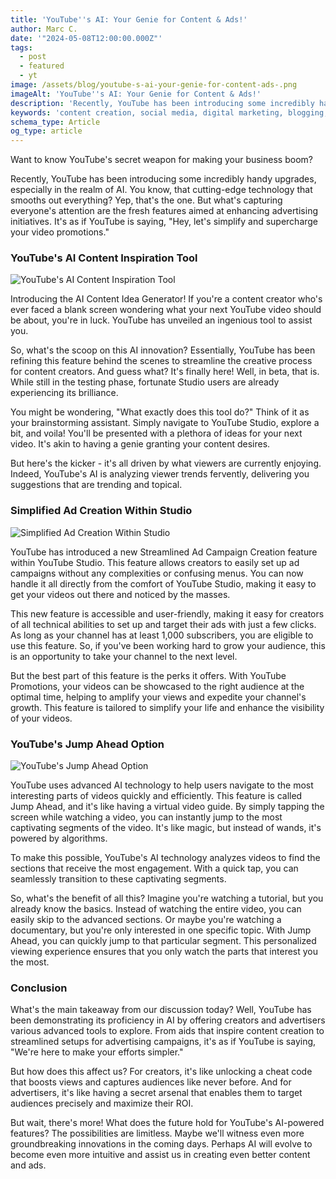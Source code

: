 ```yaml
---
title: 'YouTube''s AI: Your Genie for Content & Ads!'
author: Marc C.
date: '"2024-05-08T12:00:00.000Z"'
tags:
  - post
  - featured
  - yt
image: /assets/blog/youtube-s-ai-your-genie-for-content-ads-.png
imageAlt: 'YouTube''s AI: Your Genie for Content & Ads!'
description: 'Recently, YouTube has been introducing some incredibly handy upgrades, especially in the realm of AI'
keywords: 'content creation, social media, digital marketing, blogging, SEO, content strategy, social media marketing, online marketing'
schema_type: Article
og_type: article
---
```

Want to know YouTube's secret weapon for making your business boom?

Recently, YouTube has been introducing some incredibly handy upgrades, especially in the realm of AI. You know, that cutting-edge technology that smooths out everything? Yep, that's the one. But what's capturing everyone's attention are the fresh features aimed at enhancing advertising initiatives. It's as if YouTube is saying, "Hey, let's simplify and supercharge your video promotions."







### YouTube's AI Content Inspiration Tool

![YouTube's AI Content Inspiration Tool](/assets/blog/youtube-s-ai-content-tool.png)

Introducing the AI Content Idea Generator! If you're a content creator who's ever faced a blank screen wondering what your next YouTube video should be about, you're in luck. YouTube has unveiled an ingenious tool to assist you.

So, what's the scoop on this AI innovation? Essentially, YouTube has been refining this feature behind the scenes to streamline the creative process for content creators. And guess what? It's finally here! Well, in beta, that is. While still in the testing phase, fortunate Studio users are already experiencing its brilliance.

You might be wondering, "What exactly does this tool do?" Think of it as your brainstorming assistant. Simply navigate to YouTube Studio, explore a bit, and voila! You'll be presented with a plethora of ideas for your next video. It's akin to having a genie granting your content desires.

But here's the kicker - it's all driven by what viewers are currently enjoying. Indeed, YouTube's AI is analyzing viewer trends fervently, delivering you suggestions that are trending and topical. 











### Simplified Ad Creation Within Studio

![Simplified Ad Creation Within Studio](/assets/blog/ad-campaign-within-studio.png)

YouTube has introduced a new Streamlined Ad Campaign Creation feature within YouTube Studio. This feature allows creators to easily set up ad campaigns without any complexities or confusing menus. You can now handle it all directly from the comfort of YouTube Studio, making it easy to get your videos out there and noticed by the masses.



This new feature is accessible and user-friendly, making it easy for creators of all technical abilities to set up and target their ads with just a few clicks. As long as your channel has at least 1,000 subscribers, you are eligible to use this feature. So, if you've been working hard to grow your audience, this is an opportunity to take your channel to the next level.



But the best part of this feature is the perks it offers. With YouTube Promotions, your videos can be showcased to the right audience at the optimal time, helping to amplify your views and expedite your channel's growth. This feature is tailored to simplify your life and enhance the visibility of your videos.









### YouTube's Jump Ahead Option

![YouTube's Jump Ahead Option](/assets/blog/_ai-powered-jump-ahead.png)

YouTube uses advanced AI technology to help users navigate to the most interesting parts of videos quickly and efficiently. This feature is called Jump Ahead, and it's like having a virtual video guide. By simply tapping the screen while watching a video, you can instantly jump to the most captivating segments of the video. It's like magic, but instead of wands, it's powered by algorithms. 



To make this possible, YouTube's AI technology analyzes videos to find the sections that receive the most engagement. With a quick tap, you can seamlessly transition to these captivating segments. 



So, what's the benefit of all this? Imagine you're watching a tutorial, but you already know the basics. Instead of watching the entire video, you can easily skip to the advanced sections. Or maybe you're watching a documentary, but you're only interested in one specific topic. With Jump Ahead, you can quickly jump to that particular segment. This personalized viewing experience ensures that you only watch the parts that interest you the most.







### Conclusion



What's the main takeaway from our discussion today? Well, YouTube has been demonstrating its proficiency in AI by offering creators and advertisers various advanced tools to explore. From aids that inspire content creation to streamlined setups for advertising campaigns, it's as if YouTube is saying, "We're here to make your efforts simpler."



But how does this affect us? For creators, it's like unlocking a cheat code that boosts views and captures audiences like never before. And for advertisers, it's like having a secret arsenal that enables them to target audiences precisely and maximize their ROI.



But wait, there's more! What does the future hold for YouTube's AI-powered features? The possibilities are limitless. Maybe we'll witness even more groundbreaking innovations in the coming days. Perhaps AI will evolve to become even more intuitive and assist us in creating even better content and ads.
